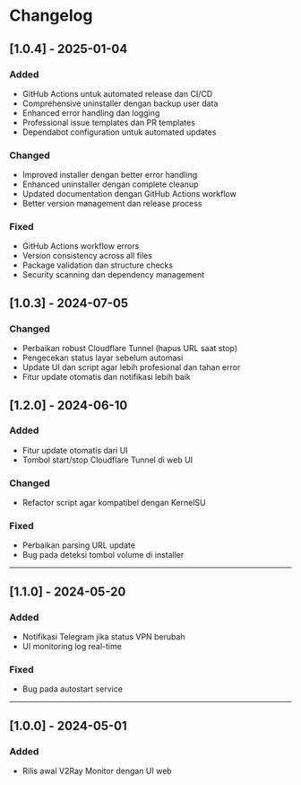 # Changelog

## [1.0.4] - 2025-01-04
### Added
- GitHub Actions untuk automated release dan CI/CD
- Comprehensive uninstaller dengan backup user data
- Enhanced error handling dan logging
- Professional issue templates dan PR templates
- Dependabot configuration untuk automated updates

### Changed
- Improved installer dengan better error handling
- Enhanced uninstaller dengan complete cleanup
- Updated documentation dengan GitHub Actions workflow
- Better version management dan release process

### Fixed
- GitHub Actions workflow errors
- Version consistency across all files
- Package validation dan structure checks
- Security scanning dan dependency management

## [1.0.3] - 2024-07-05
### Changed
- Perbaikan robust Cloudflare Tunnel (hapus URL saat stop)
- Pengecekan status layar sebelum automasi
- Update UI dan script agar lebih profesional dan tahan error
- Fitur update otomatis dan notifikasi lebih baik

## [1.2.0] - 2024-06-10
### Added
- Fitur update otomatis dari UI
- Tombol start/stop Cloudflare Tunnel di web UI

### Changed
- Refactor script agar kompatibel dengan KernelSU

### Fixed
- Perbaikan parsing URL update
- Bug pada deteksi tombol volume di installer

---

## [1.1.0] - 2024-05-20
### Added
- Notifikasi Telegram jika status VPN berubah
- UI monitoring log real-time

### Fixed
- Bug pada autostart service

---

## [1.0.0] - 2024-05-01
### Added
- Rilis awal V2Ray Monitor dengan UI web
